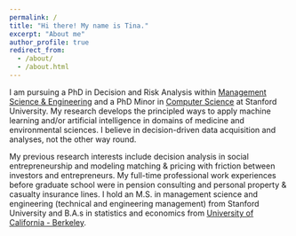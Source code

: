 ```yaml
---
permalink: /
title: "Hi there! My name is Tina."
excerpt: "About me"
author_profile: true
redirect_from: 
  - /about/
  - /about.html
---
```


I am pursuing a PhD in Decision and Risk Analysis within [Management Science & Engineering](https://msande.stanford.edu/) and a PhD Minor in [Computer Science](https://cs.stanford.edu/) at Stanford University. My research develops the principled ways to apply machine learning and/or artificial intelligence in domains of medicine and environmental sciences. I believe in decision-driven data acquisition and analyses, not the other way round. 

My previous research interests include decision analysis in social entrepreneurship and modeling matching & pricing with friction between investors and entrepreneurs. My full-time professional work experiences before graduate school were in pension consulting and personal property & casualty insurance lines. I hold an M.S. in management science and engineering (technical and engineering management) from Stanford University and B.A.s in statistics and economics from [University of California - Berkeley](https://www.berkeley.edu/). 